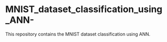 # MNIST_dataset_classification_using_ANN-
This repository contains the MNIST dataset classification using ANN.
